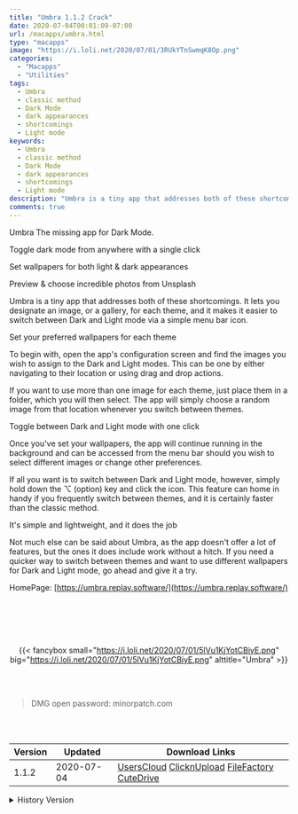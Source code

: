 ```yaml
---
title: "Umbra 1.1.2 Crack"
date: 2020-07-04T00:01:09-07:00
url: /macapps/umbra.html
type: "macapps"
image: "https://i.loli.net/2020/07/01/3RUkYTnSwmqK8Op.png"
categories:
  - "Macapps"
  - "Utilities"
tags:
  - Umbra
  - classic method
  - Dark Mode
  - dark appearances
  - shortcomings
  - Light mode
keywords:
  - Umbra
  - classic method
  - Dark Mode
  - dark appearances
  - shortcomings
  - Light mode
description: "Umbra is a tiny app that addresses both of these shortcomings. It lets you designate an image, or a gallery, for each theme, and it makes it easier to switch between Dark and Light mode via a simple menu bar icon."
comments: true
---
```


Umbra The missing app for Dark Mode.

Toggle dark mode from anywhere with a single click

Set wallpapers for both light & dark appearances

Preview & choose incredible photos from Unsplash

Umbra is a tiny app that addresses both of these shortcomings. It lets you designate an image, or a gallery, for each theme, and it makes it easier to switch between Dark and Light mode via a simple menu bar icon.

Set your preferred wallpapers for each theme

To begin with, open the app's configuration screen and find the images you wish to assign to the Dark and Light modes. This can be one by either navigating to their location or using drag and drop actions.

If you want to use more than one image for each theme, just place them in a folder, which you will then select. The app will simply choose a random image from that location whenever you switch between themes.

Toggle between Dark and Light mode with one click

Once you've set your wallpapers, the app will continue running in the background and can be accessed from the menu bar should you wish to select different images or change other preferences.

If all you want is to switch between Dark and Light mode, however, simply hold down the ⌥ (option) key and click the icon. This feature can home in handy if you frequently switch between themes, and it is certainly faster than the classic method.

It's simple and lightweight, and it does the job

Not much else can be said about Umbra, as the app doesn't offer a lot of features, but the ones it does include work without a hitch. If you need a quicker way to switch between themes and want to use different wallpapers for Dark and Light mode, go ahead and give it a try.

HomePage: [https://umbra.replay.software/](https://umbra.replay.software/)

<br/>
<br/>
<script async src="https://pagead2.googlesyndication.com/pagead/js/adsbygoogle.js"></script>
<ins class="adsbygoogle"
     style="display:block; text-align:center;"
     data-ad-layout="in-article"
     data-ad-format="fluid"
     data-ad-client="ca-pub-8746275014476192"
     data-ad-slot="5144997159"></ins>
<script>
     (adsbygoogle = window.adsbygoogle || []).push({});
</script>
<br/>
<br/>


<center>

{{< fancybox small="https://i.loli.net/2020/07/01/5lVu1KjYotCBiyE.png" big="https://i.loli.net/2020/07/01/5lVu1KjYotCBiyE.png" alttitle="Umbra" >}}

</center>

<br/>
<br/>


> DMG open password: minorpatch.com

<br/>

<br/>
<div id="history_version" class="history_version">

| Version | Updated | Download Links |
| ---- | ---- | ---- |
| 1.1.2 | 2020-07-04 | [UsersCloud](https://ouo.io/phPjoU)   [ClicknUpload](https://ouo.io/2yY73)   [FileFactory](https://ouo.io/G7Fblx)   [CuteDrive](https://ouo.io/nN1sf3) |
<details>
<summary>History Version</summary>

| Version | Updated | Download Links |
| ---- | ---- | ---- |
| 1.1.0 | 2020-07-01 | [UsersCloud](https://ouo.io/ci7HLi)   [ClicknUpload](https://ouo.io/z6PpgE)   [FileFactory](https://ouo.io/Jlv4ar)   [CuteDrive](https://ouo.io/SYpAHh) |
</details>

</div>
